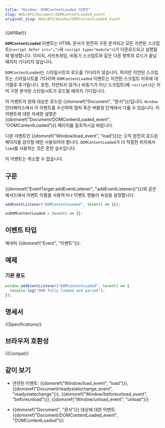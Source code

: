```yaml
---
title: "Window: DOMContentLoaded 이벤트"
slug: Web/API/Document/DOMContentLoaded_event
original_slug: Web/API/Window/DOMContentLoaded_event
---
```


{{APIRef}}

**`DOMContentLoaded`** 이벤트는 HTML 문서가 완전히 구문 분석되고 모든 지연된 스크립트(`<script defer src="…">`와 `<script type="module">`)가 다운로드되고 실행될 때 발생합니다. 이미지, 서브프레임, 비동기 스크립트와 같은 다른 항목의 로드가 끝날 때까지 기다리지 않습니다.

`DOMContentLoaded`는 스타일시트의 로드를 기다리지 않습니다. 하지만 지연된 스크립트는 스타일시트를 기다리며 `DOMContentLoaded` 이벤트는 지연된 스크립트 이후에 대기열로 추가됩니다. 또한, 지연되지 않거나 비동기가 아닌 스크립트(예: `<script>`)는 이미 구문 분석된 스타일시트가 로드될 때까지 기다립니다.

이 이벤트의 원래 대상은 로드된 {{domxref("Document", "문서")}}입니다. `Window` 인터페이스에서 이 이벤트를 수신하여 캡처 혹은 버블링 단계에서 다룰 수 있습니다. 이 이벤트에 대한 자세한 설명은 {{domxref("Document/DOMContentLoaded_event", "DOMContentLoaded")}} 페이지를 참조하시길 바랍니다.

다른 이벤트인 {{domxref("Window/load_event", "load")}}는 오직 완전히 로드된 페이지를 감지할 때만 사용되어야 합니다. `DOMContentLoaded`가 더 적절한 위치에서 `load`를 사용하는 것은 흔한 실수입니다.

이 이벤트는 취소할 수 없습니다.

## 구문

{{domxref("EventTarget.addEventListener", "addEventListener()")}}와 같은 메서드에서 이벤트 이름을 사용하거나 이벤트 핸들러 속성을 설정합니다.

```js
addEventListener("DOMContentLoaded", (event) => {});

onDOMContentLoaded = (event) => {};
```

## 이벤트 타입

제네릭 {{domxref("Event", "이벤트")}}.

## 예제

### 기본 용도

```js
window.addEventListener("DOMContentLoaded", (event) => {
  console.log("DOM fully loaded and parsed");
});
```

## 명세서

{{Specifications}}

## 브라우저 호환성

{{Compat}}

## 같이 보기

- 관련된 이벤트: {{domxref("Window/load_event", "load")}}, {{domxref("Document/readystatechange_event", "readystatechange")}}, {{domxref("Window/beforeunload_event", "beforeunload")}}, {{domxref("Window/unload_event", "unload")}}

- {{domxref("Document", "문서")}} 대상에 대한 이벤트: {{domxref("Document/DOMContentLoaded_event", "DOMContentLoaded")}}
